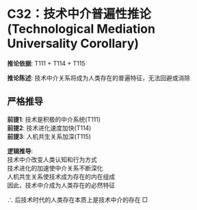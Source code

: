 # C32：技术中介普遍性推论 (Technological Mediation Universality Corollary)  

**推论依据**: T111 + T114 + T115  

**推论陈述**: 技术中介关系将成为人类存在的普遍特征，无法回避或消除  

## 严格推导  

**前提1**: 技术是积极的中介系统(T111)  
**前提2**: 技术进化速度加快(T114)  
**前提3**: 人机共生关系加深(T115)  

**逻辑推导**:  
技术中介改变人类认知和行为方式  
技术进化的加速使中介关系不断深化  
人机共生关系使技术成为存在的内在组成  
因此，技术中介成为人类存在的必然特征  

∴ 后技术时代的人类存在本质上是技术中介的存在 □  